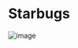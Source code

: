 # Starbugs

![image](https://github.com/user-attachments/assets/44fab4ec-dae4-4128-b855-0f331782c458)
